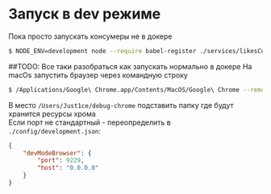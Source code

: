 # Запуск в dev режиме
Пока просто запускать консумеры не в докере

```bash
$ NODE_ENV=development node --require babel-register ./services/likesConsumer/index.js
```

##TODO: Все таки разобраться как запускать нормально в докере
На macOs запустить браузер через командную строку
```bash
$ /Applications/Google\ Chrome.app/Contents/MacOS/Google\ Chrome --remote-debugging-port=9229 --user-data-dir=/Users/Just1ce/debug-chrome
```
В место `/Users/Just1ce/debug-chrome` подставить папку где будут хранится ресурсы хрома  
Если порт не стандартный - переопределить в `./config/development.json`:
```json
{
	"devModeBrowser": {
		"port": 9229,
		"host": "0.0.0.0"
	}
}
```
